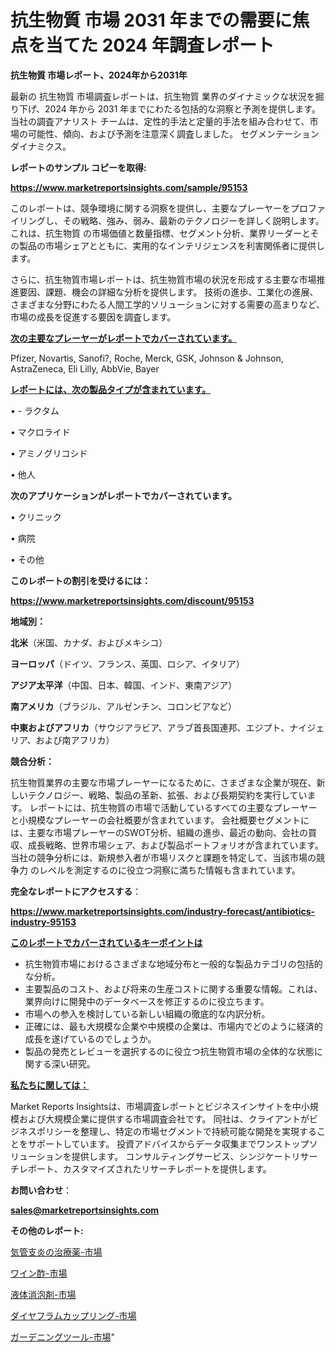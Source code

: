 # 抗生物質 市場 2031 年までの需要に焦点を当てた 2024 年調査レポート

<strong>抗生物質 市場レポート、2024年から2031年</strong>

最新の 抗生物質 市場調査レポートは、抗生物質 業界のダイナミックな状況を掘り下げ、2024 年から 2031 年までにわたる包括的な洞察と予測を提供します。当社の調査アナリスト チームは、定性的手法と定量的手法を組み合わせて、市場の可能性、傾向、および予測を注意深く調査しました。 セグメンテーションダイナミクス。



<strong>レポートのサンプル コピーを取得:</strong> <a href=https://www.marketreportsinsights.com/sample/95153>

<strong><u>https://www.marketreportsinsights.com/sample/95153</u></strong></a>

このレポートは、競争環境に関する洞察を提供し、主要なプレーヤーをプロファイリングし、その戦略、強み、弱み、最新のテクノロジーを詳しく説明します。 これは、抗生物質 の市場価値と数量指標、セグメント分析、業界リーダーとその製品の市場シェアとともに、実用的なインテリジェンスを利害関係者に提供します。

さらに、抗生物質市場レポートは、抗生物質市場の状況を形成する主要な市場推進要因、課題、機会の詳細な分析を提供します。 技術の進歩、工業化の進展、さまざまな分野にわたる人間工学的ソリューションに対する需要の高まりなど、市場の成長を促進する要因を調査します。



<strong><u>次の主要なプレーヤーがレポートでカバーされています。</u></strong>

Pfizer, Novartis, Sanofi?, Roche, Merck, GSK, Johnson & Johnson, AstraZeneca, Eli Lilly, AbbVie, Bayer



<strong><u><b>レポートには、次の製品タイプが含まれています。</b></u></strong>

• - ラクタム

• マクロライド

• アミノグリコシド

• 他人



<strong><b>次のアプリケーションがレポートでカバーされています。</b></strong>

• クリニック

• 病院

• その他



<strong><b>このレポートの割引を受けるには：</b></strong><a href=https://www.marketreportsinsights.com/discount/95153>

<strong><u>https://www.marketreportsinsights.com/discount/95153</u></strong></a>



<strong>地域別：</strong>



<strong>北米</strong>（米国、カナダ、およびメキシコ）



<strong>ヨーロッパ</strong>（ドイツ、フランス、英国、ロシア、イタリア）



<strong>アジア太平洋</strong>（中国、日本、韓国、インド、東南アジア）



<strong>南アメリカ</strong>（ブラジル、アルゼンチン、コロンビアなど）



<strong>中東およびアフリカ</strong>（サウジアラビア、アラブ首長国連邦、エジプト、ナイジェリア、および南アフリカ）



<strong>競合分析：</strong>

抗生物質業界の主要な市場プレーヤーになるために、さまざまな企業が現在、新しいテクノロジー、戦略、製品の革新、拡張、および長期契約を実行しています。 レポートには、抗生物質の市場で活動しているすべての主要なプレーヤーと小規模なプレーヤーの会社概要が含まれています。 会社概要セグメントには、主要な市場プレーヤーのSWOT分析、組織の進歩、最近の動向、会社の買収、成長戦略、世界市場シェア、および製品ポートフォリオが含まれています。 当社の競争分析には、新規参入者が市場リスクと課題を特定して、当該市場の競争力 のレベルを測定するのに役立つ洞察に満ちた情報も含まれています。



<strong>完全なレポートにアクセスする</strong>：

<a href=https://www.marketreportsinsights.com/industry-forecast/antibiotics-industry-95153>

<strong><u>https://www.marketreportsinsights.com/industry-forecast/antibiotics-industry-95153</u></strong></a>



<strong><u><b>このレポートでカバーされているキーポイントは</b></u></strong>
<ul>
  <li>抗生物質市場におけるさまざまな地域分布と一般的な製品カテゴリの包括的な分析。</li>
  <li>主要製品のコスト、および将来の生産コストに関する重要な情報。これは、業界向けに開発中のデータベースを修正するのに役立ちます。</li>
  <li>市場への参入を検討している新しい組織の徹底的な内訳分析。</li>
  <li>正確には、最も大規模な企業や中規模の企業は、市場内でどのように経済的成長を遂げているのでしょうか。</li>
  <li>製品の発売とレビューを選択するのに役立つ抗生物質市場の全体的な状態に関する深い研究。</li>
</ul>


<strong><u><b>私たちに関しては：</b></u></strong>

Market Reports Insightsは、市場調査レポートとビジネスインサイトを中小規模および大規模企業に提供する市場調査会社です。 同社は、クライアントがビジネスポリシーを整理し、特定の市場セグメントで持続可能な開発を実現することをサポートしています。 投資アドバイスからデータ収集までワンストップソリューションを提供します。 コンサルティングサービス、シンジケートリサーチレポート、カスタマイズされたリサーチレポートを提供します。



<strong><b>お問い合わせ</b></strong>：

<a href=mailto:sales@marketreportsinsights.com>

<strong><u>sales@marketreportsinsights.com</u></strong></a>



<strong>その他のレポート:</strong>

<a href=https://www.linkedin.com/pulse/気管支炎の治療薬-市場-2023-swot-分析と最新イノベーション-oz9rf/>気管支炎の治療薬-市場</a>

<a href=https://www.linkedin.com/pulse/ワイン酢-市場-2023-総合分析と事業成長戦略-2030-analytics-achievers-24-analysis-bw0of/>ワイン酢-市場</a>

<a href=https://www.linkedin.com/pulse/液体消泡剤-市場-2023-収益と成長ドライバー-2030-data-dive-discoveries-24-analysis-ikcsf/>液体消泡剤-市場</a>

<a href=https://www.linkedin.com/pulse/ダイヤフラムカップリング-市場-2023-最新の-cagr-および成長分析-ejrvf/>ダイヤフラムカップリング-市場</a>

<a href=https://www.linkedin.com/pulse/ガーデニングツール-市場-2030-年までの需要に焦点を当てた-2023-vivef/>ガーデニングツール-市場</a>"
